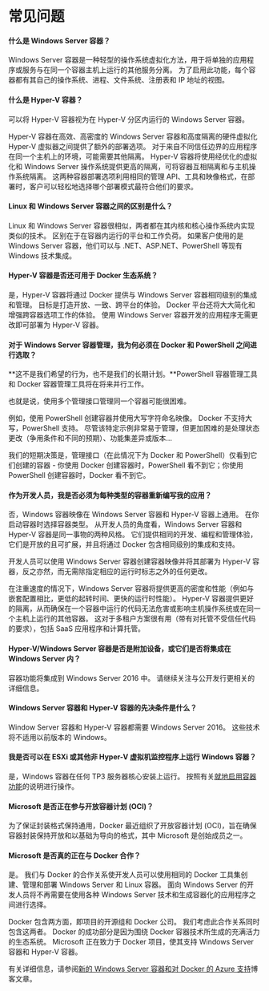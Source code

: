 # 常见问题

#### 什么是 Windows Server 容器？

Windows Server 容器是一种轻型的操作系统虚拟化方法，用于将单独的应用程序或服务与在同一个容器主机上运行的其他服务分离。 为了启用此功能，每个容器都有其自己的操作系统、进程、文件系统、注册表和 IP 地址的视图。

#### 什么是 Hyper-V 容器？

可以将 Hyper-V 容器视为在 Hyper-V 分区内运行的 Windows Server 容器。

Hyper-V 容器在高效、高密度的 Windows Server 容器和高度隔离的硬件虚拟化 Hyper-V 虚拟器之间提供了额外的部署选项。 对于来自不同信任边界的应用程序在同一个主机上的环境，可能需要其他隔离。 Hyper-V 容器将使用经优化的虚拟化和 Windows Server 操作系统提供更高的隔离，可将容器互相隔离和与主机操作系统隔离。 这两种容器部署选项利用相同的管理 API、工具和映像格式，在部署时，客户可以轻松地选择哪个部署模式最符合他们的要求。

#### Linux 和 Windows Server 容器之间的区别是什么？

Linux 和 Windows Server 容器很相似，两者都在其内核和核心操作系统内实现类似的技术。 区别在于在容器内运行的平台和工作负荷。
如果客户使用的是 Windows Server 容器，他们可以与 .NET、ASP.NET、PowerShell 等现有 Windows 技术集成。

#### Hyper-V 容器是否还可用于 Docker 生态系统？

是，Hyper-V 容器将通过 Docker 提供与 Windows Server 容器相同级别的集成和管理。 目标是打造开放、一致、跨平台的体验。
Docker 平台还将大大简化和增强跨容器选项工作的体验。 使用 Windows Server 容器开发的应用程序无需更改即可部署为 Hyper-V 容器。

#### 对于 Windows Server 容器管理，我为何必须在 Docker 和 PowerShell 之间进行选取？

**这不是我们希望的行为，也不是我们的长期计划。**PowerShell 容器管理工具和 Docker 容器管理工具将在将来并行工作。

也就是说，使用多个管理接口管理同一个容器可能很困难。

例如，使用 PowerShell 创建容器并使用大写字符命名映像。 Docker 不支持大写，PowerShell 支持。
尽管该特定示例非常易于管理，但更加困难的是处理状态更改（争用条件和不同的预期）、功能集差异或版本…

我们的短期决策是，管理接口（在此情况下为 Docker 和 PowerShell）仅看到它们创建的容器 - 你使用 Docker 创建容器时，PowerShell 看不到它；你使用 PowerShell 创建容器时，Docker 看不到它。

#### 作为开发人员，我是否必须为每种类型的容器重新编写我的应用？

否，Windows 容器映像在 Windows Server 容器和 Hyper-V 容器上通用。 在你启动容器时选择容器类型。 从开发人员的角度看，Windows Server 容器和 Hyper-V 容器是同一事物的两种风格。 它们提供相同的开发、编程和管理体验，它们是开放的且可扩展，并且将通过 Docker 包含相同级别的集成和支持。

开发人员可以使用 Windows Server 容器创建容器映像并将其部署为 Hyper-V 容器，反之亦然，而无需除指定相应的运行时标志之外的任何更改。

在注重速度的情况下，Windows Server 容器将提供更高的密度和性能（例如与嵌套配置相比，更低的起转时间、更快的运行时性能）。 Hyper-V 容器提供更好的隔离，从而确保在一个容器中运行的代码无法危害或影响主机操作系统或在同一个主机上运行的其他容器。 这对于多租户方案很有用（带有对托管不受信任代码的要求），包括 SaaS 应用程序和计算托管。

#### Hyper-V/Windows Server 容器是否是附加设备，或它们是否将集成在 Windows Server 内？

容器功能将集成到 Windows Server 2016 中。 请继续关注与公开发行更相关的详细信息。

#### Windows Server 容器和 Hyper-V 容器的先决条件是什么？

Window Server 容器和 Hyper-V 容器都需要 Windows Server 2016。 这些技术将不适用以前版本的 Windows。

#### 我是否可以在 ESXi 或其他非 Hyper-V 虚拟机监控程序上运行 Windows 容器？

是，Windows 容器在任何 TP3 服务器核心安装上运行。 按照有关[就地启用容器功能](../quick_start/inplace_setup.md)的说明进行操作。

#### Microsoft 是否正在参与开放容器计划 (OCI)？

为了保证封装格式保持通用，Docker 最近组织了开放容器计划 (OCI)，旨在确保容器封装保持开放和以基础为导向的格式，其中 Microsoft 是创始成员之一。

#### Microsoft 是否真的正在与 Docker 合作？

是。
我们与 Docker 的合作关系使开发人员可以使用相同的 Docker 工具集创建、管理和部署 Windows Server 和 Linux 容器。 面向 Windows Server 的开发人员将不再需要在使用各种 Windows Server 技术和生成容器化的应用程序之间进行选择。

Docker 包含两方面，即项目的开源组和 Docker 公司。 我们考虑此合作关系同时包含这两者。 Docker 的成功部分是因为围绕 Docker 容器技术所生成的充满活力的生态系统。 Microsoft 正在致力于 Docker 项目，使其支持 Windows Server 容器和 Hyper-V 容器。

有关详细信息，请参阅[新的 Windows Server 容器和对 Docker 的 Azure 支持](http://azure.microsoft.com/blog/2014/10/15/new-windows-server-containers-and-azure-support-for-docker/?WT.mc_id=Blog_ServerCloud_Announce_TTD)博客文章。



<!--HONumber=Dec15_HO1-->

